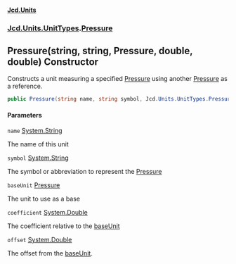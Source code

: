 #### [Jcd.Units](index.md 'index')
### [Jcd.Units.UnitTypes](Jcd.Units.UnitTypes.md 'Jcd.Units.UnitTypes').[Pressure](Jcd.Units.UnitTypes.Pressure.md 'Jcd.Units.UnitTypes.Pressure')

## Pressure(string, string, Pressure, double, double) Constructor

Constructs a unit measuring a specified [Pressure](Jcd.Units.UnitTypes.Pressure.md 'Jcd.Units.UnitTypes.Pressure') using another [Pressure](Jcd.Units.UnitTypes.Pressure.md 'Jcd.Units.UnitTypes.Pressure') as a reference.

```csharp
public Pressure(string name, string symbol, Jcd.Units.UnitTypes.Pressure baseUnit, double coefficient, double offset=0.0);
```
#### Parameters

<a name='Jcd.Units.UnitTypes.Pressure.Pressure(string,string,Jcd.Units.UnitTypes.Pressure,double,double).name'></a>

`name` [System.String](https://docs.microsoft.com/en-us/dotnet/api/System.String 'System.String')

The name of this unit

<a name='Jcd.Units.UnitTypes.Pressure.Pressure(string,string,Jcd.Units.UnitTypes.Pressure,double,double).symbol'></a>

`symbol` [System.String](https://docs.microsoft.com/en-us/dotnet/api/System.String 'System.String')

The symbol or abbreviation to represent the [Pressure](Jcd.Units.UnitTypes.Pressure.md 'Jcd.Units.UnitTypes.Pressure')

<a name='Jcd.Units.UnitTypes.Pressure.Pressure(string,string,Jcd.Units.UnitTypes.Pressure,double,double).baseUnit'></a>

`baseUnit` [Pressure](Jcd.Units.UnitTypes.Pressure.md 'Jcd.Units.UnitTypes.Pressure')

The unit to use as a base

<a name='Jcd.Units.UnitTypes.Pressure.Pressure(string,string,Jcd.Units.UnitTypes.Pressure,double,double).coefficient'></a>

`coefficient` [System.Double](https://docs.microsoft.com/en-us/dotnet/api/System.Double 'System.Double')

The coefficient relative to the [baseUnit](Jcd.Units.UnitTypes.Pressure.Pressure(string,string,Jcd.Units.UnitTypes.Pressure,double,double).md#Jcd.Units.UnitTypes.Pressure.Pressure(string,string,Jcd.Units.UnitTypes.Pressure,double,double).baseUnit 'Jcd.Units.UnitTypes.Pressure.Pressure(string, string, Jcd.Units.UnitTypes.Pressure, double, double).baseUnit')

<a name='Jcd.Units.UnitTypes.Pressure.Pressure(string,string,Jcd.Units.UnitTypes.Pressure,double,double).offset'></a>

`offset` [System.Double](https://docs.microsoft.com/en-us/dotnet/api/System.Double 'System.Double')

The offset from the [baseUnit](Jcd.Units.UnitTypes.Pressure.Pressure(string,string,Jcd.Units.UnitTypes.Pressure,double,double).md#Jcd.Units.UnitTypes.Pressure.Pressure(string,string,Jcd.Units.UnitTypes.Pressure,double,double).baseUnit 'Jcd.Units.UnitTypes.Pressure.Pressure(string, string, Jcd.Units.UnitTypes.Pressure, double, double).baseUnit').